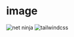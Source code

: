 # image
![net ninja](https://github.com/senthil-k8s/image/assets/93466587/5aeb66ac-2823-44f2-a5bf-d627f4f6d543)
![tailwindcss](https://github.com/senthil-k8s/image/assets/93466587/b7bf0120-d4c2-42a7-bcd9-4aa7d993b801)

